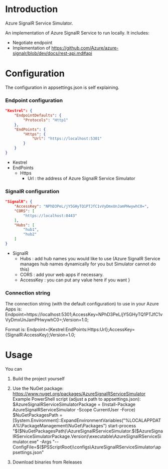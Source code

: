 # Introduction 
Azure SignalR Service Simulator.

An implementation of Azure SignalR Service to run locally.
It includes:
 * Negotiate endpoint
 * Implementation of https://github.com/Azure/azure-signalr/blob/dev/docs/rest-api.md#api

# Configuration

The configuration in appsettings.json is self explaining.

### Endpoint configuration

```json
"Kestrel": {
    "EndpointDefaults": {
        "Protocols": "Http1"
    },
    "EndPoints": {
        "Https": {
            "Url": "https://localhost:5301"
        }
    }
}
```

* Kestrel
 * EndPoints
   * Https
     * Url		: the address of Azure SignalR Service Simulator

### SignalR configuration

```json
"SignalR": {
    "AccessKey": "NPhD3PeL/jY5GHyTQ1PTJfC1vVyDmxUnJamPHwywhC0=",
    "CORS": [
        "https://localhost:8443"
    ],
    "Hubs": [
        "hub1",
        "hub2"
    ]
}
```

* SignalR
  * Hubs		: add hub names you would like to use (Azure SignalR Service manages hub names dynamically for you but Simulator cannot do this)
  * CORS		: add your web apps if necessary.
  * AccessKey	: you can put any value here if you want
}

### Connection string

The connection string (with the default configuration) to use in your Azure Apps is:
Endpoint=https://localhost:5301;AccessKey=NPhD3PeL/jY5GHyTQ1PTJfC1vVyDmxUnJamPHwywhC0=;Version=1.0;

Format is:
Endpoint={Kestrel:EndPoints:Https:Url};AccessKey={SignalR:AccessKey};Version=1.0;

# Usage

You can

1) Build the project yourself
2) Use the NuGet package: https://www.nuget.org/packages/AzureSignalRServiceSimulator
  Example PowerShell script (adjust a path to appsettings.json):
  $AzureSignalRServiceSimulatorPackage = (Install-Package AzureSignalRServiceSimulator -Scope CurrentUser -Force)
  $NuGetPackagesPath = [System.Environment]::ExpandEnvironmentVariables("%LOCALAPPDATA%\PackageManagement\NuGet\Packages")
  start-process "$($NuGetPackagesPath)\AzureSignalRServiceSimulator.$($AzureSignalRServiceSimulatorPackage.Version)\executable\AzureSignalRServiceSimulator.exe" -Args "--ConfigFile=$($PSScriptRoot)\configs\AzureSignalRServiceSimulator\appsettings.json"

3) Download binaries from Releases
